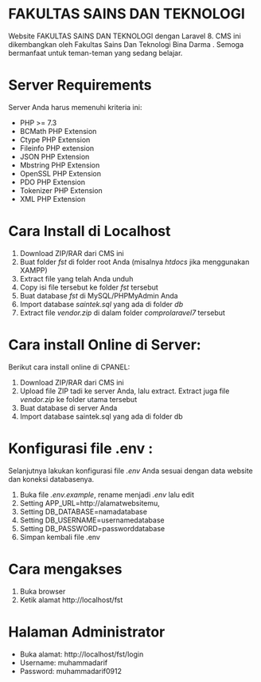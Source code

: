 # FAKULTAS SAINS DAN TEKNOLOGI
 Website FAKULTAS SAINS DAN TEKNOLOGI dengan Laravel 8. CMS ini dikembangkan oleh Fakultas Sains Dan Teknologi Bina Darma . 
 Semoga bermanfaat untuk teman-teman yang sedang belajar. 
 # Server Requirements
 Server Anda harus memenuhi kriteria ini:
- PHP >= 7.3
- BCMath PHP Extension
- Ctype PHP Extension
- Fileinfo PHP extension
- JSON PHP Extension
- Mbstring PHP Extension
- OpenSSL PHP Extension
- PDO PHP Extension
- Tokenizer PHP Extension
- XML PHP Extension
 
 # Cara Install di Localhost
 1. Download ZIP/RAR dari CMS ini
 2. Buat folder *fst* di folder root Anda (misalnya *htdocs* jika menggunakan XAMPP)
 3. Extract file yang telah Anda unduh
 4. Copy isi file tersebut ke folder *fst* tersebut
 5. Buat database *fst* di MySQL/PHPMyAdmin Anda
 6. Import database *saintek.sql* yang ada di folder *db*
 7. Extract file *vendor.zip* di dalam folder *comprolaravel7* tersebut
 
# Cara install Online di Server:
Berikut cara install online di CPANEL:
1. Download ZIP/RAR dari CMS ini
2. Upload file ZIP tadi ke server Anda, lalu extract. Extract juga file *vendor.zip* ke folder utama tersebut
3. Buat database di server Anda
4. Import database saintek.sql yang ada di folder db

# Konfigurasi file .env :
Selanjutnya lakukan konfigurasi file *.env* Anda sesuai dengan data website dan koneksi databasenya.
1. Buka file *.env.example*, rename menjadi *.env* lalu edit
2. Setting APP_URL=http://alamatwebsitemu,
3. Setting DB_DATABASE=namadatabase
4. Setting DB_USERNAME=usernamedatabase
5. Setting DB_PASSWORD=passworddatabase
6. Simpan kembali file .env

# Cara mengakses
 1. Buka browser
 2. Ketik alamat http://localhost/fst
 
 # Halaman Administrator
 - Buka alamat: http://localhost/fst/login
 - Username: muhammadarif
 - Password: muhammadarif0912
   
